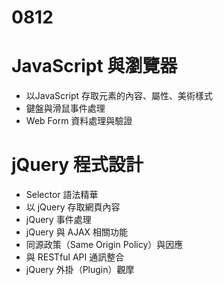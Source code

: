 # 0812
# JavaScript 與瀏覽器
  - 以JavaScript 存取元素的內容、屬性、美術樣式
  - 鍵盤與滑鼠事件處理
  - Web Form 資料處理與驗證

# jQuery 程式設計
  - Selector 語法精華
  - 以 jQuery 存取網頁內容
  - jQuery 事件處理
  - jQuery 與 AJAX 相關功能
  - 同源政策（Same Origin Policy）與因應
  - 與 RESTful API 通訊整合
  - jQuery 外掛（Plugin）觀摩